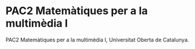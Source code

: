 # PAC2 Matemàtiques per a la multimèdia I
PAC2 Matemàtiques per a la multimèdia I, Universitat Oberta de Catalunya.
